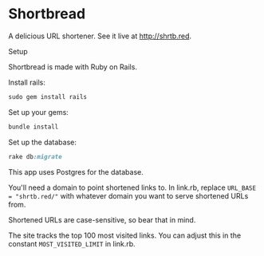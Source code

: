 
Shortbread
====

A delicious URL shortener. See it live at http://shrtb.red.

Setup

Shortbread is made with Ruby on Rails.

Install rails:

``` ruby
sudo gem install rails
```

Set up your gems:

``` ruby
bundle install
```

Set up the database:

``` ruby
rake db:migrate
```

This app uses Postgres for the database.

You'll need a domain to point shortened links to. In link.rb, replace `URL_BASE = "shrtb.red/"` with whatever domain you want to serve shortened URLs from.

Shortened URLs are case-sensitive, so bear that in mind.

The site tracks the top 100 most visited links. You can adjust this in the constant `MOST_VISITED_LIMIT` in link.rb.

